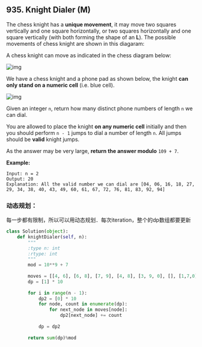## 935. Knight Dialer (M)

The chess knight has a **unique movement**, it may move two squares vertically and one square horizontally, or two squares horizontally and one square vertically (with both forming the shape of an **L**). The possible movements of chess knight are shown in this diagaram:

A chess knight can move as indicated in the chess diagram below:

![img](https://assets.leetcode.com/uploads/2020/08/18/chess.jpg)

We have a chess knight and a phone pad as shown below, the knight **can only stand on a numeric cell** (i.e. blue cell).

![img](https://assets.leetcode.com/uploads/2020/08/18/phone.jpg)



Given an integer `n`, return how many distinct phone numbers of length `n` we can dial.

You are allowed to place the knight **on any numeric cell** initially and then you should perform `n - 1` jumps to dial a number of length `n`. All jumps should be **valid** knight jumps.

As the answer may be very large, **return the answer modulo** `109 + 7`.

**Example:**

```
Input: n = 2
Output: 20
Explanation: All the valid number we can dial are [04, 06, 16, 18, 27, 29, 34, 38, 40, 43, 49, 60, 61, 67, 72, 76, 81, 83, 92, 94]
```

### 动态规划：

每一步都有限制，所以可以用动态规划．每次iteration，整个的dp数组都要更新

```python
class Solution(object):
    def knightDialer(self, n):
        """
        :type n: int
        :rtype: int
        """
        mod = 10**9 + 7
        
        moves = [[4, 6], [6, 8], [7, 9], [4, 8], [3, 9, 0], [], [1,7,0],[2,6],[1,3],[2,4]]
        dp = [1] * 10
        
        for i in range(n - 1):
            dp2 = [0] * 10
            for node, count in enumerate(dp):
                for next_node in moves[node]:
                    dp2[next_node] += count
            
            dp = dp2
        
        return sum(dp)%mod
```

